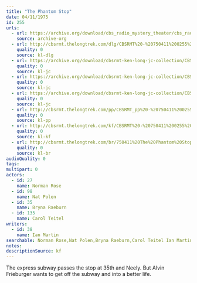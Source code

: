 ```yaml
---
title: "The Phantom Stop"
date: 04/11/1975
id: 255
urls: 
  - url: https://archive.org/download/cbs_radio_mystery_theater/cbs_radio_mystery_theater-0251-0300.zip/cbs_radio_mystery_theater-0251-0300%2Fcbsrmt_0255_the_phantom_stop.mp3
    source: archive-org
  - url: http://cbsrmt.thelongtrek.com/dlg/CBSRMT%20-%20750411%200255%20The%20Phantom%20Stop.mp3
    quality: 0
    source: kl-dlg
  - url: https://archive.org/download/cbsrmt-ken-long-jc-collection/CBSRMT - 750411 0255 Phantom Stop vbr kb_jc.mp3
    quality: 0
    source: kl-jc
  - url: https://archive.org/download/cbsrmt-ken-long-jc-collection/CBSRMT - 750411 0255 Phantom Stop vbr oz_jc.mp3
    quality: 0
    source: kl-jc
  - url: https://archive.org/download/cbsrmt-ken-long-jc-collection/CBSRMT - 750411 0255 Phantom Stopvbr bm2_jc.mp3
    quality: 0
    source: kl-jc
  - url: http://cbsrmt.thelongtrek.com/pp/CBSRMT_pp%20-%20750411%200255%20The%20Phantom%20Stop.mp3
    quality: 0
    source: kl-pp
  - url: http://cbsrmt.thelongtrek.com/kf/CBSRMT%20-%20750411%200255%20The%20Phantom%20Stop_kf.mp3
    quality: 0
    source: kl-kf
  - url: http://cbsrmt.thelongtrek.com/br/750411%20The%20Phantom%20Stop%20-%20WOR.mp3
    quality: 0
    source: kl-br
audioQuality: 0
tags: 
multipart: 0
actors:  
  - id: 27
    name: Norman Rose  
  - id: 98
    name: Nat Polen  
  - id: 35
    name: Bryna Raeburn  
  - id: 135
    name: Carol Teitel
writers:  
  - id: 38
    name: Ian Martin
searchable: Norman Rose,Nat Polen,Bryna Raeburn,Carol Teitel Ian Martin
notes: 
descriptionSource: kf
---
```

The express subway passes the stop at 35th and Neely. But Alvin Frieburger wants to get off the subway and into a better life.